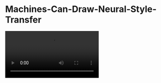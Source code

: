 # Machines-Can-Draw-Neural-Style-Transfer

![alt text](https://github.com/fsrt16/Machines-Can-Draw-Neural-Style-Transfer/blob/main/Data/Output/figures_vg_starry_night.avi)
